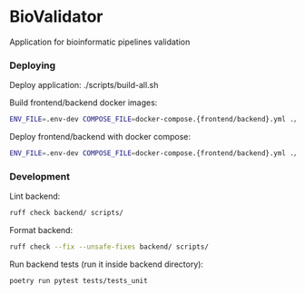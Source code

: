 # BioValidator

Application for bioinformatic pipelines validation

### Deploying

Deploy application:
./scripts/build-all.sh

Build frontend/backend docker images:

```bash
ENV_FILE=.env-dev COMPOSE_FILE=docker-compose.{frontend/backend}.yml ./scripts/build.sh
```

Deploy frontend/backend with docker compose:

```bash
ENV_FILE=.env-dev COMPOSE_FILE=docker-compose.{frontend/backend}.yml ./scripts/deploy.sh
```

### Development

Lint backend:

```bash
ruff check backend/ scripts/
```

Format backend:

```bash
ruff check --fix --unsafe-fixes backend/ scripts/
```

Run backend tests (run it inside backend directory):

```bash
poetry run pytest tests/tests_unit
```
